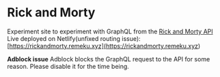 # Rick and Morty  
Experiment site to experiment with GraphQL from the [Rick and Morty API](<https://rickandmortyapi.com>)  
Live deployed on Netlify(unfixed routing issue): [https://rickandmorty.remeku.xyz](<https://rickandmorty.remeku.xyz>)

**Adblock issue**
Adblock blocks the GraphQL request to the API for some reason. Please disable it for the time being.
